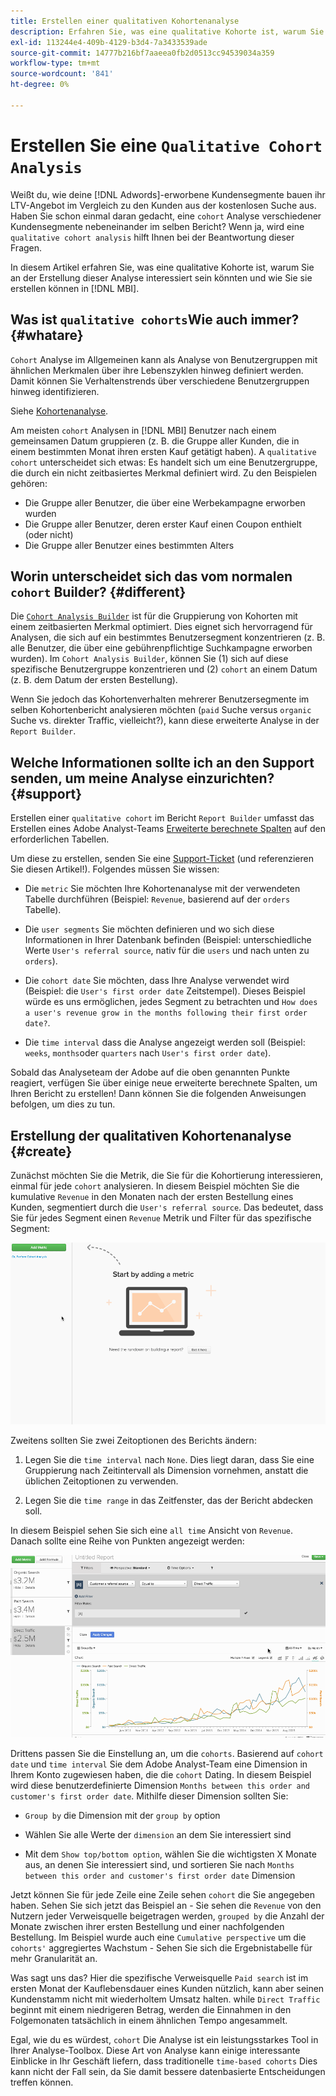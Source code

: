```yaml
---
title: Erstellen einer qualitativen Kohortenanalyse
description: Erfahren Sie, was eine qualitative Kohorte ist, warum Sie an der Erstellung dieser Analyse interessiert sein könnten und wie Sie sie erstellen können in [!DNL MBI].
exl-id: 113244e4-409b-4129-b3d4-7a3433539ade
source-git-commit: 14777b216bf7aaeea0fb2d0513cc94539034a359
workflow-type: tm+mt
source-wordcount: '841'
ht-degree: 0%

---
```


# Erstellen Sie eine `Qualitative Cohort Analysis`

Weißt du, wie deine [!DNL Adwords]-erworbene Kundensegmente bauen ihr LTV-Angebot im Vergleich zu den Kunden aus der kostenlosen Suche aus. Haben Sie schon einmal daran gedacht, eine `cohort` Analyse verschiedener Kundensegmente nebeneinander im selben Bericht? Wenn ja, wird eine `qualitative cohort analysis` hilft Ihnen bei der Beantwortung dieser Fragen.

In diesem Artikel erfahren Sie, was eine qualitative Kohorte ist, warum Sie an der Erstellung dieser Analyse interessiert sein könnten und wie Sie sie erstellen können in [!DNL MBI].

## Was ist `qualitative cohorts`Wie auch immer? {#whatare}

`Cohort` Analyse im Allgemeinen kann als Analyse von Benutzergruppen mit ähnlichen Merkmalen über ihre Lebenszyklen hinweg definiert werden. Damit können Sie Verhaltenstrends über verschiedene Benutzergruppen hinweg identifizieren.

Siehe [Kohortenanalyse](https://www.cohortanalysis.com/).

Am meisten `cohort` Analysen in [!DNL MBI] Benutzer nach einem gemeinsamen Datum gruppieren (z. B. die Gruppe aller Kunden, die in einem bestimmten Monat ihren ersten Kauf getätigt haben). A `qualitative cohort` unterscheidet sich etwas: Es handelt sich um eine Benutzergruppe, die durch ein nicht zeitbasiertes Merkmal definiert wird. Zu den Beispielen gehören:

* Die Gruppe aller Benutzer, die über eine Werbekampagne erworben wurden
* Die Gruppe aller Benutzer, deren erster Kauf einen Coupon enthielt (oder nicht)
* Die Gruppe aller Benutzer eines bestimmten Alters

## Worin unterscheidet sich das vom normalen `cohort` Builder? {#different}

Die [`Cohort Analysis Builder`](../dev-reports/cohort-rpt-bldr.md) ist für die Gruppierung von Kohorten mit einem zeitbasierten Merkmal optimiert. Dies eignet sich hervorragend für Analysen, die sich auf ein bestimmtes Benutzersegment konzentrieren (z. B. alle Benutzer, die über eine gebührenpflichtige Suchkampagne erworben wurden). Im `Cohort Analysis Builder`, können Sie (1) sich auf diese spezifische Benutzergruppe konzentrieren und (2) `cohort` an einem Datum (z. B. dem Datum der ersten Bestellung).

Wenn Sie jedoch das Kohortenverhalten mehrerer Benutzersegmente im selben Kohortenbericht analysieren möchten (`paid` Suche versus `organic` Suche vs. direkter Traffic, vielleicht?), kann diese erweiterte Analyse in der `Report Builder`.

## Welche Informationen sollte ich an den Support senden, um meine Analyse einzurichten? {#support}

Erstellen einer `qualitative cohort` im Bericht `Report Builder` umfasst das Erstellen eines Adobe Analyst-Teams [Erweiterte berechnete Spalten](../data-warehouse-mgr/creating-calculated-columns.md) auf den erforderlichen Tabellen.

Um diese zu erstellen, senden Sie eine [Support-Ticket](https://experienceleague.adobe.com/docs/commerce-knowledge-base/kb/troubleshooting/miscellaneous/mbi-service-policies.html?lang=en) (und referenzieren Sie diesen Artikel!). Folgendes müssen Sie wissen:

* Die `metric` Sie möchten Ihre Kohortenanalyse mit der verwendeten Tabelle durchführen (Beispiel: `Revenue`, basierend auf der `orders` Tabelle).

* Die `user segments` Sie möchten definieren und wo sich diese Informationen in Ihrer Datenbank befinden (Beispiel: unterschiedliche Werte `User's referral source`, nativ für die `users` und nach unten zu `orders`).

* Die `cohort date` Sie möchten, dass Ihre Analyse verwendet wird (Beispiel: die `User's first order date` Zeitstempel). Dieses Beispiel würde es uns ermöglichen, jedes Segment zu betrachten und `How does a user's revenue grow in the months following their first order date?`.

* Die `time interval` dass die Analyse angezeigt werden soll (Beispiel: `weeks`, `months`oder `quarters` nach `User's first order date`).

Sobald das Analyseteam der Adobe auf die oben genannten Punkte reagiert, verfügen Sie über einige neue erweiterte berechnete Spalten, um Ihren Bericht zu erstellen! Dann können Sie die folgenden Anweisungen befolgen, um dies zu tun.

## Erstellung der qualitativen Kohortenanalyse {#create}

Zunächst möchten Sie die Metrik, die Sie für die Kohortierung interessieren, einmal für jede `cohort` analysieren. In diesem Beispiel möchten Sie die kumulative `Revenue` in den Monaten nach der ersten Bestellung eines Kunden, segmentiert durch die `User's referral source`. Das bedeutet, dass Sie für jedes Segment einen `Revenue` Metrik und Filter für das spezifische Segment:

![](../../assets/qualcohort1.gif)

Zweitens sollten Sie zwei Zeitoptionen des Berichts ändern:

1. Legen Sie die `time interval` nach `None`. Dies liegt daran, dass Sie eine Gruppierung nach Zeitintervall als Dimension vornehmen, anstatt die üblichen Zeitoptionen zu verwenden.

1. Legen Sie die `time range` in das Zeitfenster, das der Bericht abdecken soll.

In diesem Beispiel sehen Sie sich eine `all time` Ansicht von `Revenue`. Danach sollte eine Reihe von Punkten angezeigt werden:

![](../../assets/qualcohort2.gif)

Drittens passen Sie die Einstellung an, um die `cohorts`. Basierend auf `cohort date` und `time interval` Sie dem Adobe Analyst-Team eine Dimension in Ihrem Konto zugewiesen haben, die die `cohort` Dating. In diesem Beispiel wird diese benutzerdefinierte Dimension `Months between this order and customer's first order date`. Mithilfe dieser Dimension sollten Sie:

* `Group by` die Dimension mit der `group by` option

* Wählen Sie alle Werte der `dimension` an dem Sie interessiert sind

* Mit dem `Show top/bottom option`, wählen Sie die wichtigsten X Monate aus, an denen Sie interessiert sind, und sortieren Sie nach `Months between this order and customer's first order date` Dimension

Jetzt können Sie für jede Zeile eine Zeile sehen `cohort` die Sie angegeben haben. Sehen Sie sich jetzt das Beispiel an - Sie sehen die `Revenue` von den Nutzern jeder Verweisquelle beigetragen werden, `grouped by` die Anzahl der Monate zwischen ihrer ersten Bestellung und einer nachfolgenden Bestellung. Im Beispiel wurde auch eine `Cumulative perspective` um die `cohorts'` aggregiertes Wachstum - Sehen Sie sich die Ergebnistabelle für mehr Granularität an.

Was sagt uns das? Hier die spezifische Verweisquelle `Paid search` ist im ersten Monat der Kauflebensdauer eines Kunden nützlich, kann aber seinen Kundenstamm nicht mit wiederholtem Umsatz halten. while `Direct Traffic` beginnt mit einem niedrigeren Betrag, werden die Einnahmen in den Folgemonaten tatsächlich in einem ähnlichen Tempo angesammelt.

Egal, wie du es würdest, `cohort` Die Analyse ist ein leistungsstarkes Tool in Ihrer Analyse-Toolbox. Diese Art von Analyse kann einige interessante Einblicke in Ihr Geschäft liefern, dass traditionelle `time-based cohorts` Dies kann nicht der Fall sein, da Sie damit bessere datenbasierte Entscheidungen treffen können.
